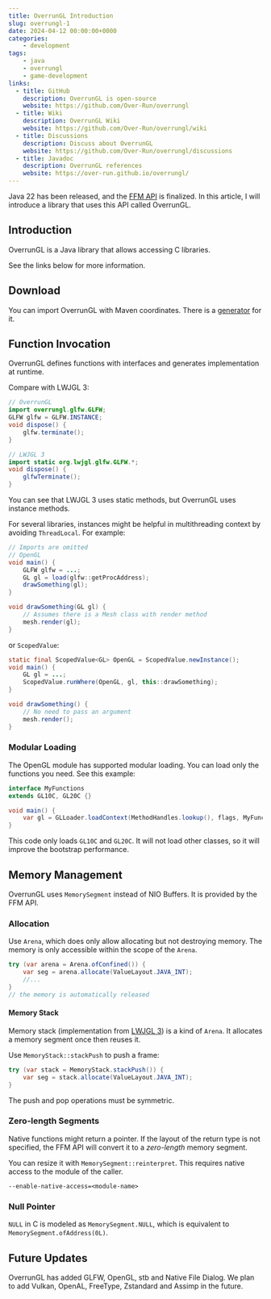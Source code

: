 ```yaml
---
title: OverrunGL Introduction
slug: overrungl-1
date: 2024-04-12 00:00:00+0000
categories:
    - development
tags:
    - java
    - overrungl
    - game-development
links:
  - title: GitHub
    description: OverrunGL is open-source
    website: https://github.com/Over-Run/overrungl
  - title: Wiki
    description: OverrunGL Wiki
    website: https://github.com/Over-Run/overrungl/wiki
  - title: Discussions
    description: Discuss about OverrunGL
    website: https://github.com/Over-Run/overrungl/discussions
  - title: Javadoc
    description: OverrunGL references
    website: https://over-run.github.io/overrungl/
---
```


Java 22 has been released, and the [FFM API](https://openjdk.org/jeps/454) is finalized.
In this article, I will introduce a library that uses this API called OverrunGL.

## Introduction

OverrunGL is a Java library that allows accessing C libraries.

See the links below for more information.

## Download

You can import OverrunGL with Maven coordinates.
There is a [generator](https://over-run.github.io/overrungl-gen/) for it.

## Function Invocation

OverrunGL defines functions with interfaces and generates implementation at runtime.

Compare with LWJGL 3:

```java
// OverrunGL
import overrungl.glfw.GLFW;
GLFW glfw = GLFW.INSTANCE;
void dispose() {
    glfw.terminate();
}

// LWJGL 3
import static org.lwjgl.glfw.GLFW.*;
void dispose() {
    glfwTerminate();
}
```

You can see that LWJGL 3 uses static methods,
but OverrunGL uses instance methods.

For several libraries,
instances might be helpful in multithreading context by avoiding `ThreadLocal`.
For example:

```java
// Imports are omitted
// OpenGL
void main() {
    GLFW glfw = ...;
    GL gl = load(glfw::getProcAddress);
    drawSomething(gl);
}

void drawSomething(GL gl) {
    // Assumes there is a Mesh class with render method
    mesh.render(gl);
}
```

or `ScopedValue`:

```java
static final ScopedValue<GL> OpenGL = ScopedValue.newInstance();
void main() {
    GL gl = ...;
    ScopedValue.runWhere(OpenGL, gl, this::drawSomething);
}

void drawSomething() {
    // No need to pass an argument
    mesh.render();
}
```

### Modular Loading

The OpenGL module has supported modular loading.
You can load only the functions you need.
See this example:

```java
interface MyFunctions
extends GL10C, GL20C {}

void main() {
    var gl = GLLoader.loadContext(MethodHandles.lookup(), flags, MyFunctions.class);
}
```

This code only loads `GL10C` and `GL20C`.
It will not load other classes,
so it will improve the bootstrap performance.

## Memory Management

OverrunGL uses `MemorySegment` instead of NIO Buffers.
It is provided by the FFM API.

### Allocation

Use `Arena`, which does only allow allocating but not destroying memory.
The memory is only accessible within the scope of the `Arena`.

```java
try (var arena = Arena.ofConfined()) {
    var seg = arena.allocate(ValueLayout.JAVA_INT);
    //...
}
// the memory is automatically released
```

#### Memory Stack

Memory stack (implementation from
[LWJGL 3](https://github.com/LWJGL/lwjgl3/blob/master/modules/lwjgl/core/src/main/java/org/lwjgl/system/MemoryStack.java))
is a kind of `Arena`. It allocates a memory segment once then reuses it.

Use `MemoryStack::stackPush` to push a frame:

```java
try (var stack = MemoryStack.stackPush()) {
    var seg = stack.allocate(ValueLayout.JAVA_INT);
}
```

The push and pop operations must be symmetric.

### Zero-length Segments

Native functions might return a pointer.
If the layout of the return type is not specified,
the FFM API will convert it to a _zero-length_ memory segment.

You can resize it with `MemorySegment::reinterpret`.
This requires native access to the module of the caller.

```text
--enable-native-access=<module-name>
```

### Null Pointer

`NULL` in C is modeled as `MemorySegment.NULL`, which is equivalent to `MemorySegment.ofAddress(0L)`.

## Future Updates

OverrunGL has added GLFW, OpenGL, stb and Native File Dialog.
We plan to add Vulkan, OpenAL, FreeType, Zstandard and Assimp in the future.

